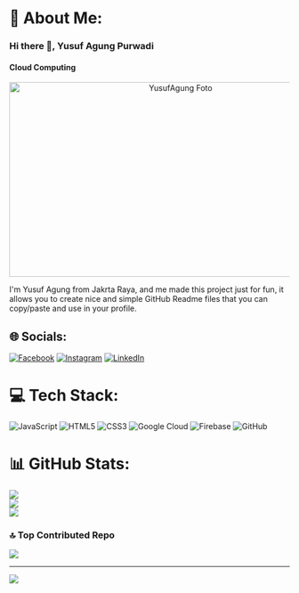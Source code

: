 # 💫 About Me:
### Hi there 👋, Yusuf Agung Purwadi
#### Cloud Computing
<p align="center">
  <img src="https://github.com/YusufAgungPurwadi/YusufAgungPurwadi/blob/main/Yusuf.jpeg" alt="YusufAgung Foto" width="600" height="350">
</p>

I'm Yusuf Agung from Jakrta Raya, and me made this project just for fun, it allows you to create nice and simple GitHub Readme files that you can copy/paste and use in your profile.<br>


## 🌐 Socials:
[![Facebook](https://img.shields.io/badge/Facebook-%231877F2.svg?logo=Facebook&logoColor=white)](https://facebook.com/https://www.facebook.com/yusufagung.yusufagung) [![Instagram](https://img.shields.io/badge/Instagram-%23E4405F.svg?logo=Instagram&logoColor=white)](https://instagram.com/https://www.instagram.com/invites/contact/?igsh=1ek9zo01pabqd&utm_content=21oefwo) [![LinkedIn](https://img.shields.io/badge/LinkedIn-%230077B5.svg?logo=linkedin&logoColor=white)](https://linkedin.com/in/https://www.linkedin.com/in/yusuf-agung-a1b611333/) 

# 💻 Tech Stack:
![JavaScript](https://img.shields.io/badge/javascript-%23323330.svg?style=flat&logo=javascript&logoColor=%23F7DF1E) ![HTML5](https://img.shields.io/badge/html5-%23E34F26.svg?style=flat&logo=html5&logoColor=white) ![CSS3](https://img.shields.io/badge/css3-%231572B6.svg?style=flat&logo=css3&logoColor=white) ![Google Cloud](https://img.shields.io/badge/GoogleCloud-%234285F4.svg?style=flat&logo=google-cloud&logoColor=white) ![Firebase](https://img.shields.io/badge/firebase-%23039BE5.svg?style=flat&logo=firebase) ![GitHub](https://img.shields.io/badge/github-%23121011.svg?style=flat&logo=github&logoColor=white)
# 📊 GitHub Stats:
![](https://github-readme-stats.vercel.app/api?username=YusufAgungPurwadi&theme=discord_old_blurple&hide_border=true&include_all_commits=false&count_private=false)<br/>
![](https://github-readme-streak-stats.herokuapp.com/?user=YusufAgungPurwadi&theme=discord_old_blurple&hide_border=true)<br/>
![](https://github-readme-stats.vercel.app/api/top-langs/?username=YusufAgungPurwadi&theme=discord_old_blurple&hide_border=true&include_all_commits=false&count_private=false&layout=compact)

### 🔝 Top Contributed Repo
![](https://github-contributor-stats.vercel.app/api?username=YusufAgungPurwadi&limit=5&theme=dark&combine_all_yearly_contributions=true)

---
[![](https://visitcount.itsvg.in/api?id=YusufAgungPurwadi&icon=0&color=0)](https://visitcount.itsvg.in)

<!-- Proudly created with GPRM ( https://gprm.itsvg.in ) -->
